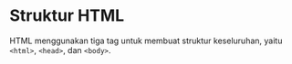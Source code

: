 # Struktur HTML

HTML menggunakan tiga tag untuk membuat struktur keseluruhan, yaitu `<html>`, `<head>`, dan `<body>`.

<!-- Contoh kriteria Web Sederhana : -->

